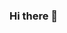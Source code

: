 ### Hi there 👋

<!--
**Bollingo/bollingo** is a ✨ _special_ ✨ repository because its `README.md` (this file) appears on your GitHub profile.

Here are some ideas to get you started:

- 🔭 I’m currently working on ... psychology and mankind character
- 🌱 I’m currently learning ...own your own self approachment
- 👯 I’m looking to collaborate on ...net
- 🤔 I’m looking for help with ...wisdom
- 💬 Ask me about ...love
- 📫 How to reach me: ...07045675210
- 😄 Pronouns: ...
- ⚡ Fun fact: ...good leave

-->
